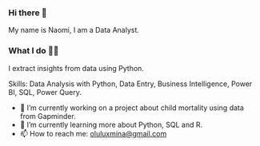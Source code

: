 ### Hi there 👋
My name is Naomi, I am a Data Analyst.

### What I do 👷‍♂️
I extract insights from data using Python.

Skills: Data Analysis with Python, Data Entry, Business Intelligence, Power BI, SQL, Power Query.

- 🔭 I’m currently working on a project about child mortality using data from Gapminder. 
- 🌱 I’m currently learning more about Python, SQL and R. 
- 📫 How to reach me: oluluxmina@gmail.com

<!--
Here are some ideas to get you started:

- 🔭 I’m currently working on ...
- 🌱 I’m currently learning ...
- 👯 I’m looking to collaborate on ...
- 🤔 I’m looking for help with ...
- 💬 Ask me about ...
- 📫 How to reach me: ...
- 😄 Pronouns: ...
- ⚡ Fun fact: ...
